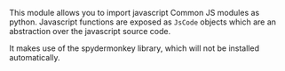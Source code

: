 This module allows you to import javascript Common JS modules
as python. Javascript functions are exposed as `JsCode` objects
which are an abstraction over the javascript source code.

It makes use of the spydermonkey library, which will not 
be installed automatically. 

